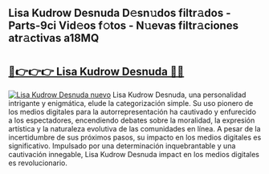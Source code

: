 ## Lisa Kudrow Desnuda D𝚎sn𝚞dos filtr𝚊dos - Parts-9ci Vid𝚎os f𝚘tos - N𝚞evas filtr𝚊ciones atr𝚊ctivas a18MQ

# <h2><a href="http://mb5bl3t.tromn.icu/?c=Lisa+Kudrow+Desnuda">🔗👉👉👉 Lisa Kudrow Desnuda 🔗🔗</a></h2>

[![Lisa Kudrow Desnuda nuevo](https://i.imgur.com/pEAQMta.gif)](http://mb5bl3t.tromn.icu/?c=Lisa+Kudrow+Desnuda)
Lisa Kudrow Desnuda, una personalidad intrigante y enigmática, elude la categorización simple. Su uso pionero de los medios digitales para la autorrepresentación ha cautivado y enfurecido a los espectadores, encendiendo debates sobre la moralidad, la expresión artística y la naturaleza evolutiva de las comunidades en línea. A pesar de la incertidumbre de sus próximos pasos, su impacto en los medios digitales es significativo. Impulsado por una determinación inquebrantable y una cautivación innegable, Lisa Kudrow Desnuda impact en los medios digitales es revolucionario.
